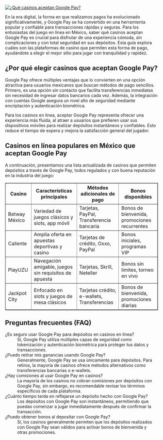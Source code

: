 [![¿Qué casinos aceptan Google Pay?](https://123-caf.pages.dev/gitsignup.png)](https://vrmoo.ru/Bt82HjjY)

<p>En la era digital, la forma en que realizamos pagos ha evolucionado significativamente, y Google Pay se ha convertido en una herramienta popular y confiable para transacciones rápidas y seguras. Para los entusiastas del juego en línea en México, saber qué casinos aceptan Google Pay es crucial para disfrutar de una experiencia cómoda, sin complicaciones y con total seguridad en sus depósitos. Esta guía explora cuáles son las plataformas de casino que permiten esta forma de pago, ayudándote a elegir el mejor sitio para jugar con tranquilidad y rapidez.</p>  <h2>¿Por qué elegir casinos que aceptan Google Pay?</h2> <p>Google Pay ofrece múltiples ventajas que lo convierten en una opción atractiva para usuarios mexicanos que buscan métodos de pago sencillos. Primero, es una opción sin contacto que facilita transferencias inmediatas sin necesidad de ingresar datos bancarios cada vez. Además, la integración con cuentas Google asegura un nivel alto de seguridad mediante encriptación y autenticación biométrica.</p> <p>Para los casinos en línea, aceptar Google Pay representa ofrecer una experiencia más fluida, al atraer a usuarios que prefieren usar sus dispositivos móviles para realizar depósitos instantáneos y confiables. Esto reduce el tiempo de espera y mejora la satisfacción general del jugador.</p>  <h2>Casinos en línea populares en México que aceptan Google Pay</h2> <p>A continuación, presentamos una lista actualizada de casinos que permiten depósitos a través de Google Pay, todos regulados y con buena reputación en la industria del juego:</p>  <table border="1" cellspacing="0" cellpadding="8">   <thead>     <tr>       <th>Casino</th>       <th>Características principales</th>       <th>Métodos adicionales de pago</th>       <th>Bonos disponibles</th>     </tr>   </thead>   <tbody>     <tr>       <td>Betway México</td>       <td>Variedad de juegos clásicos y slots, app móvil</td>       <td>Tarjetas, PayPal, Transferencia bancaria</td>       <td>Bonos de bienvenida, promociones recurrentes</td>     </tr>     <tr>       <td>Caliente</td>       <td>Amplia oferta en apuestas deportivas y casino</td>       <td>Tarjetas de crédito, Oxxo, PayPal</td>       <td>Bonos iniciales, programas VIP</td>     </tr>     <tr>       <td>PlayUZU</td>       <td>Navegación amigable, juegos sin requisitos de apuesta</td>       <td>Tarjetas, Skrill, Neteller</td>       <td>Bonos sin límites, torneo en vivo</td>     </tr>     <tr>       <td>Jackpot City</td>       <td>Enfocado en slots y juegos de mesa clásicos</td>       <td>Tarjetas crédito, e-wallets, Transferencias</td>       <td>Bonos de bienvenida, promociones diarias</td>     </tr>   </tbody> </table>  <h2>Preguntas frecuentes (FAQ)</h2> <dl>   <dt>¿Es seguro usar Google Pay para depósitos en casinos en línea?</dt>   <dd>Sí, Google Pay utiliza múltiples capas de seguridad como tokenización y autenticación biométrica para proteger tus datos y transacciones.</dd>    <dt>¿Puedo retirar mis ganancias usando Google Pay?</dt>   <dd>Generalmente, Google Pay se usa únicamente para depósitos. Para retiros, la mayoría de casinos ofrece métodos alternativos como transferencias bancarias o e-wallets.</dd>    <dt>¿Hay comisiones al usar Google Pay en casinos?</dt>   <dd>La mayoría de los casinos no cobran comisiones por depósitos con Google Pay, sin embargo, es recomendable revisar los términos específicos de cada plataforma.</dd>    <dt>¿Cuánto tiempo tarda en reflejarse un depósito hecho con Google Pay?</dt>   <dd>Los depósitos con Google Pay son instantáneos, permitiendo que puedas comenzar a jugar inmediatamente después de confirmar la transacción.</dd>    <dt>¿Puedo obtener bonos al depositar con Google Pay?</dt>   <dd>Sí, los casinos generalmente permiten que los depósitos realizados con Google Pay sean válidos para activar bonos de bienvenida y otras promociones.</dd> </dl>
